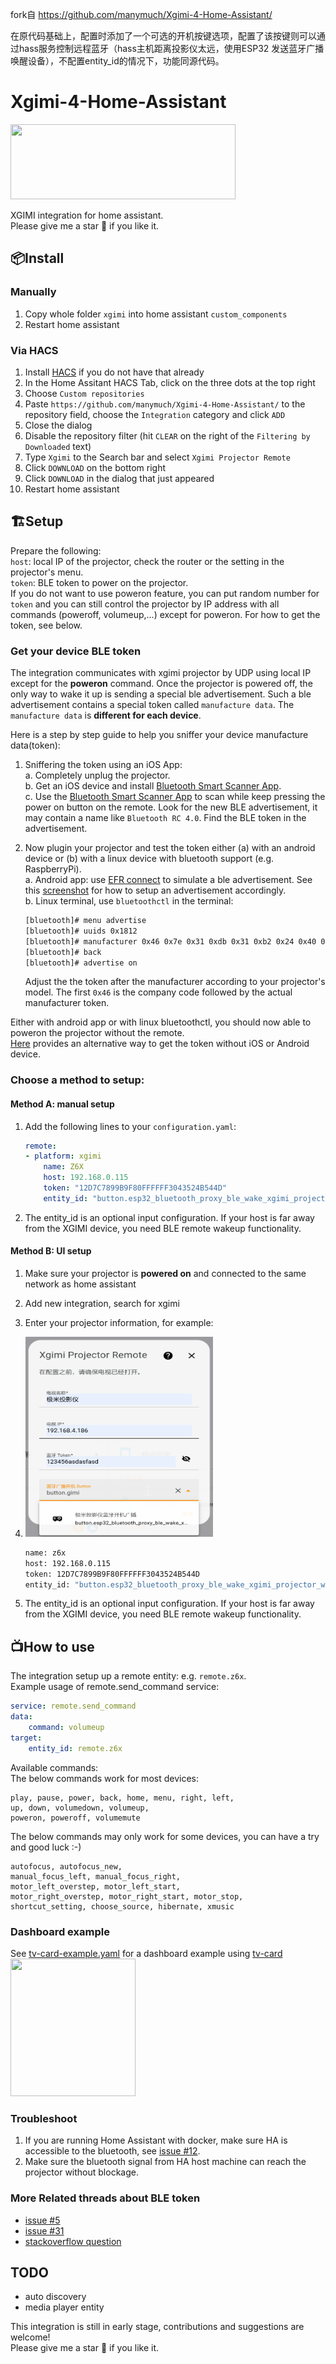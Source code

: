 
fork自  https://github.com/manymuch/Xgimi-4-Home-Assistant/

在原代码基础上，配置时添加了一个可选的开机按键选项，配置了该按键则可以通过hass服务控制远程蓝牙（hass主机距离投影仪太远，使用ESP32 发送蓝牙广播唤醒设备），不配置entity_id的情况下，功能同源代码。


# Xgimi-4-Home-Assistant
<img src="https://brands.home-assistant.io/xgimi/logo.png"  width="360" height="120">  

XGIMI integration for home assistant.  
Please give me a star :star_struck: if you like it.  


## 📦Install
### Manually
1. Copy whole folder `xgimi` into home assistant `custom_components`  
2. Restart home assistant  
### Via HACS
1. Install [HACS](https://hacs.xyz/) if you do not have that already
2. In the Home Assitant HACS Tab, click on the three dots at the top right
3. Choose `Custom repositories`
4. Paste `https://github.com/manymuch/Xgimi-4-Home-Assistant/` to the repository field, choose the `Integration` category and click `ADD`
5. Close the dialog
6. Disable the repository filter (hit `CLEAR` on the right of the `Filtering by Downloaded` text)
7. Type `Xgimi` to the Search bar and select `Xgimi Projector Remote`
8. Click `DOWNLOAD` on the bottom right
9. Click `DOWNLOAD` in the dialog that just appeared
10. Restart home assistant

## 🏗️Setup
Prepare the following:  
``host``: local IP of the projector, check the router or the setting in the projector's menu.  
``token``: BLE token to power on the projector.  
If you do not want to use poweron feature, you can put random number for ``token`` and you can still control the projector by IP address with all commands (poweroff, volumeup,...) except for poweron. For how to get the token, see below.

### Get your device BLE token

The integration communicates with xgimi projector by UDP using local IP except for the **poweron** command. Once the projector is powered off, the only way to wake it up is sending a special ble advertisement. Such a ble advertisement contains a special token called `manufacture data`. The `manufacture data` is **different for each device**.  

Here is a step by step guide to help you sniffer your device manufacture data(token):  

1. Sniffering the token using an iOS App:    
a. Completely unplug the projector.  
b. Get an iOS device and install [Bluetooth Smart Scanner App](https://apps.apple.com/us/app/bluetooth-smart-scanner/id509978131).  
c. Use the [Bluetooth Smart Scanner App](https://apps.apple.com/us/app/bluetooth-smart-scanner/id509978131) to scan while keep pressing the power on button on the remote. Look for the new BLE advertisement, it may contain a name like ``Bluetooth RC 4.0``.  Find the BLE token in the advertisement.  


2. Now plugin your projector and test the token either (a) with an android device or (b) with a linux device with bluetooth support (e.g. RaspberryPi).  
a. Android app: use [EFR connect](https://play.google.com/store/apps/details?id=com.siliconlabs.bledemo&hl=en&pli=1) to simulate a ble advertisement.  See this [screenshot](https://i.stack.imgur.com/4HLQs.jpg) for how to setup an advertisement accordingly.  
b. Linux terminal, use ``bluetoothctl`` in the terminal:  
    ```bash
    [bluetooth]# menu advertise
    [bluetooth]# uuids 0x1812
    [bluetooth]# manufacturer 0x46 0x7e 0x31 0xdb 0x31 0xb2 0x24 0x40 0xff 0xff 0xff 0x30 0x43 0x52 0x4b 0x54 0x4d
    [bluetooth]# back
    [bluetooth]# advertise on
    ```
    Adjust the the token after the manufacturer according to your projector's model. The first ``0x46`` is the company code followed by the actual manufacturer token.


Either with android app or with linux bluetoothctl, you should now able to poweron the projector without the remote.  
[Here](https://github.com/manymuch/Xgimi-4-Home-Assistant/issues/5#issuecomment-1752887102) provides an alternative way to get the token without iOS or Android device.  


### Choose a method to setup:  
#### Method A: manual setup
1. Add the following lines to your `configuration.yaml`:
    ```yaml
    remote:
    - platform: xgimi
        name: Z6X
        host: 192.168.0.115
        token: "12D7C7899B9F80FFFFFF3043524B544D"
        entity_id: "button.esp32_bluetooth_proxy_ble_wake_xgimi_projector_wakeup"
    ```
4. The entity_id is an optional input configuration. If your host is far away from the XGIMI device, you need BLE remote wakeup functionality.

#### Method B: UI setup
1. Make sure your projector is **powered on** and connected to the same network as home assistant
2. Add new integration, search for xgimi
3. Enter your projector information, for example:
4. <img src="assets/add_button.png"  width="300" height="320"> 

    ```bash
    name: z6x
    host: 192.168.0.115
    token: 12D7C7899B9F80FFFFFF3043524B544D
    entity_id: "button.esp32_bluetooth_proxy_ble_wake_xgimi_projector_wakeup"
    ```
5. The entity_id is an optional input configuration. If your host is far away from the XGIMI device, you need BLE remote wakeup functionality.

## 📺How to use
The integration setup up a remote entity: e.g. `remote.z6x`.  
Example usage of remote.send_command service:  
```yaml
service: remote.send_command
data:
    command: volumeup
target:
    entity_id: remote.z6x
```
Available commands:  
The below commands work for most devices:  
```
play, pause, power, back, home, menu, right, left,
up, down, volumedown, volumeup,
poweron, poweroff, volumemute
```
The below commands may only work for some devices, you can have a try and good luck :-)  
```
autofocus, autofocus_new,
manual_focus_left, manual_focus_right,
motor_left_overstep, motor_left_start,
motor_right_overstep, motor_right_start, motor_stop,
shortcut_setting, choose_source, hibernate, xmusic
```

### Dashboard example
See [tv-card-example.yaml](assets/tv-card-example.yaml) for a dashboard example using [tv-card](https://github.com/marrobHD/tv-card)  
<img src="assets/tv_card.png"  width="200" height="220"> 


### Troubleshoot

1. If you are running Home Assistant with docker, make sure HA is accessible to the bluetooth, see [issue #12](https://github.com/manymuch/Xgimi-4-Home-Assistant/issues/12).  
2. Make sure the bluetooth signal from HA host machine can reach the projector without blockage.  

### More Related threads about BLE token
* [issue #5](https://github.com/manymuch/Xgimi-4-Home-Assistant/issues/5)
* [issue #31](https://github.com/manymuch/Xgimi-4-Home-Assistant/issues/31)
* [stackoverflow question](https://stackoverflow.com/questions/69921353/how-can-i-clone-a-non-paired-ble-signal-from-a-remote-to-trigger-a-device/75551013#75551013)

## TODO
- auto discovery  
- media player entity   


This integration is still in early stage, contributions and suggestions are welcome!  
Please give me a star :star_struck: if you like it.
